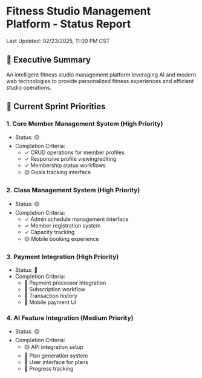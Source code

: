 # Fitness Studio Management Platform - Status Report
Last Updated: 02/23/2025, 11:00 PM CST

## 🎯 Executive Summary
An intelligent fitness studio management platform leveraging AI and modern web technologies to provide personalized fitness experiences and efficient studio operations.

## 🚨 Current Sprint Priorities

### 1. Core Member Management System (High Priority)
- Status: 🟡
- Completion Criteria:
  - ✓ CRUD operations for member profiles
  - ✓ Responsive profile viewing/editing
  - ✓ Membership status workflows
  - 🟡 Goals tracking interface

### 2. Class Management System (High Priority)
- Status: 🟡
- Completion Criteria:
  - ✓ Admin schedule management interface
  - ✓ Member registration system
  - ✓ Capacity tracking
  - 🟡 Mobile booking experience

### 3. Payment Integration (High Priority)
- Status: 🔴
- Completion Criteria:
  - 🔴 Payment processor integration
  - 🔴 Subscription workflow
  - 🔴 Transaction history
  - 🔴 Mobile payment UI

### 4. AI Feature Integration (Medium Priority)
- Status: 🟡
- Completion Criteria:
  - 🟡 API integration setup
  - 🔴 Plan generation system
  - 🔴 User interface for plans
  - 🔴 Progress tracking